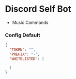 # Discord Self Bot
- Music Commands

### Config Default 
```JSON 
{
  "TOKEN": "",
  "PREFIX": "-",
  "WHITELISTED": [

  ]
}
```
